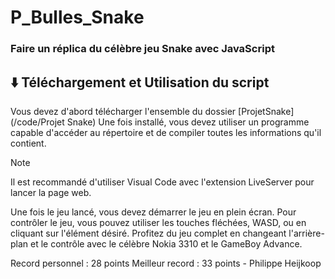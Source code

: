 # P_Bulles_Snake
### Faire un réplica du célèbre jeu Snake avec JavaScript
⬇️ Téléchargement et Utilisation du script
-----------
Vous devez d'abord télécharger l'ensemble du dossier [ProjetSnake](/code/Projet Snake)
Une fois installé, vous devez utiliser un programme capable d'accéder au répertoire et de compiler toutes les informations qu'il contient. 
>[!NOTE]
>Il est recommandé d'utiliser Visual Code avec l'extension LiveServer pour lancer la page web.

Une fois le jeu lancé, vous devez démarrer le jeu en plein écran. 
Pour contrôler le jeu, vous pouvez utiliser les touches fléchées, WASD, ou en cliquant sur l'élément désiré. 
Profitez du jeu complet en changeant l'arrière-plan et le contrôle avec le célèbre Nokia 3310 et le GameBoy Advance.

Record personnel : 28 points
Meilleur record : 33 points - Philippe Heijkoop
